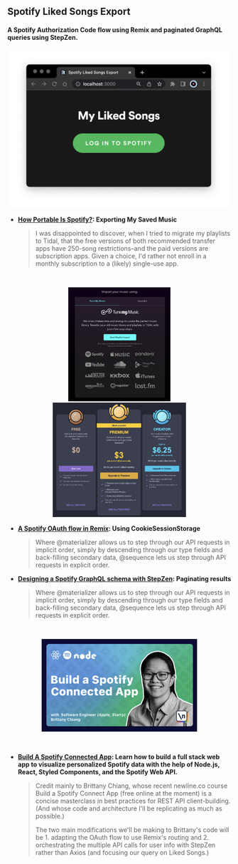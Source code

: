 
## Spotify Liked Songs Export
#### A Spotify Authorization Code flow using Remix and paginated GraphQL queries using StepZen.

<p align="center">
  <img width="500" src="././images/login.png"/>  
</p>

- **[How Portable Is Spotify?](overview.md): Exporting My Saved Music**


  > I was disappointed to discover, when I tried to migrate my playlists to Tidal, that the free versions of both recommended transfer apps have 250-song restrictions–and the paid versions are subscription apps. Given a choice, I'd rather not enroll in a monthly subscription to a (likely) single-use app.


<br/>

<p align="center">
  <img width="230" src="././images/tunemymusic.png"/>
  <img width="300" src="././images/subscription.png"/>
  
</p>

<!-- <p align="center">
  <img width="400" src="././images/oauthflow.png"/>
</p>

<br/> -->

- **[A Spotify OAuth flow in Remix](authflow.md): Using CookieSessionStorage**


  > Where @materializer allows us to step through our API requests in implicit order, simply by descending through our type fields and back-filling secondary data, @sequence lets us step through API requests in explicit order. 


- **[Designing a Spotify GraphQL schema with StepZen](stepzen.md): Paginating results**


  > Where @materializer allows us to step through our API requests in implicit order, simply by descending through our type fields and back-filling secondary data, @sequence lets us step through API requests in explicit order. 


<br/>

<p align="center">
  <img width="350" src="././images/newline.png"/>
</p>

<br/>

- **[Build A Spotify Connected App](https://www.newline.co/courses/build-a-spotify-connected-app): Learn how to build a full stack web app to visualize personalized Spotify data with the help of Node.js, React, Styled Components, and the Spotify Web API.**


  > Credit mainly to Brittany Chiang, whose recent newline.co course Build a Spotify Connect App (free online at the moment) is a concise masterclass in best practices for REST API client-building. (And whose code and architecture I'll be replicating as much as possible.)
  >
  > The two main modifications we'll be making to Brittany's code will be 1. adapting the OAuth flow to use Remix's routing and 2. orchestrating the multiple API calls for user info with StepZen rather than Axios (and focusing our query on Liked Songs.)

<br/>